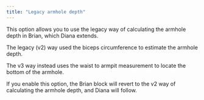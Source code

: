 ```yaml
---
title: "Legacy armhole depth"
---
```


This option allows you to use the legacy way of calculating the armhole depth in Brian, which Diana extends.

The legacy (v2) way used the biceps circumference to estimate the armhole depth.

The v3 way instead uses the waist to armpit measurement to locate the bottom of the armhole.

If you enable this option, the Brian block will revert to the v2 way of calculating the armhole depth, and Diana will follow.
